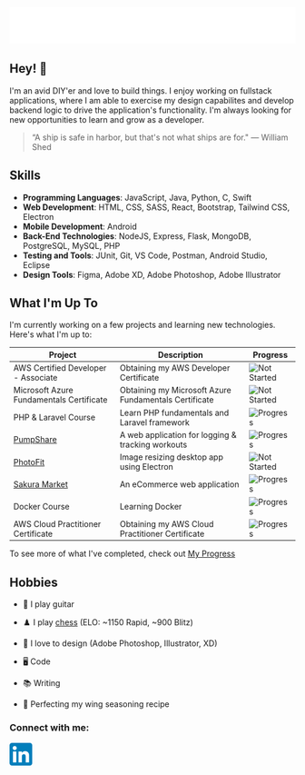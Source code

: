 <div align="center">
  <img src="git_headerGradient.svg"/>
</div>

## Hey! 👋

I'm an avid DIY'er and love to build things. I enjoy working on fullstack applications, where I am able to exercise my design capabilites and develop backend logic to drive the application's functionality. I'm always looking for new opportunities to learn and grow as a developer.

> “A ship is safe in harbor, but that's not what ships are for." — William Shed

## Skills

- **Programming Languages**: JavaScript, Java, Python, C, Swift
- **Web Development**: HTML, CSS, SASS, React, Bootstrap, Tailwind CSS, Electron
- **Mobile Development**: Android
- **Back-End Technologies**: NodeJS, Express, Flask, MongoDB, PostgreSQL, MySQL, PHP
- **Testing and Tools**: JUnit, Git, VS Code, Postman, Android Studio, Eclipse
- **Design Tools**: Figma, Adobe XD, Adobe Photoshop, Adobe Illustrator

## What I'm Up To

I'm currently working on a few projects and learning new technologies. Here's what I'm up to:

| Project                                                      | Description                                           | Progress                                                                |
| ------------------------------------------------------------ | ----------------------------------------------------- | ----------------------------------------------------------------------- |
| AWS Certified Developer - Associate                          | Obtaining my AWS Developer Certificate                | ![Not Started](https://img.shields.io/badge/not%20started-5A5A5A)       |
| Microsoft Azure Fundamentals Certificate                     | Obtaining my Microsoft Azure Fundamentals Certificate | ![Not Started](https://img.shields.io/badge/not%20started-5A5A5A)       |
| PHP & Laravel Course                                         | Learn PHP fundamentals and Laravel framework          | ![Progress](https://progress-bar.dev/40/?scale=100&width=150&suffix=%)  |
| [PumpShare](https://github.com/lukesnc/pumpshare)            | A web application for logging & tracking workouts     | ![Progress](https://progress-bar.dev/69/?scale=100&width=150&suffix=%)  |
| [PhotoFit](https://github.com/fredschuck/image-resizer)      | Image resizing desktop app using Electron             | ![Not Started](https://img.shields.io/badge/done-0277A3)                |
| [Sakura Market](https://github.com/fredschuck/sakura-market) | An eCommerce web application                          | ![Progress](https://progress-bar.dev/100/?scale=100&width=150&suffix=%) |
| Docker Course                                                | Learning Docker                                       | ![Progress](https://progress-bar.dev/100/?scale=100&width=150&suffix=%) |
| AWS Cloud Practitioner Certificate                           | Obtaining my AWS Cloud Practitioner Certificate       | ![Progress](https://progress-bar.dev/100/?scale=100&width=150&suffix=%) |

To see more of what I've completed, check out [My Progress](./Progress.md)

<!-- > To learn more about what I've already worked on, check out my [progress tracker](). -->

## Hobbies

- 🎸 I play guitar

- ♟️ I play [chess](https://www.chess.com/member/fredschuck) (ELO: ~1150 Rapid, ~900 Blitz)

- 🎨 I love to design (Adobe Photoshop, Illustrator, XD)

- 🖥️ Code

- 📚 Writing

- 🍗 Perfecting my wing seasoning recipe

<h3 align="left">Connect with me:</h3>
<p align="left">
<a href="https://linkedin.com/in/fredschuck" target="blank">
 <img src="LinkedIn_icon.svg" width="40"/>
 </a>
</p>

<!-- <div align="center">
  <br><br>
  <img src="honest-work.jpg" width="40%" />
</div> -->
